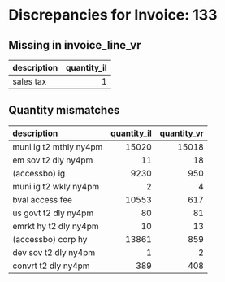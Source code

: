 # Discrepancies for Invoice: 133

## Missing in invoice_line_vr

| description   |   quantity_il |
|:--------------|--------------:|
| sales tax     |             1 |

## Quantity mismatches

| description            |   quantity_il |   quantity_vr |
|:-----------------------|--------------:|--------------:|
| muni ig t2 mthly ny4pm |         15020 |         15018 |
| em sov t2 dly ny4pm    |            11 |            18 |
| (accessbo) ig          |          9230 |           950 |
| muni ig t2 wkly ny4pm  |             2 |             4 |
| bval access fee        |         10553 |           617 |
| us govt t2 dly ny4pm   |            80 |            81 |
| emrkt hy t2 dly ny4pm  |            10 |            13 |
| (accessbo) corp hy     |         13861 |           859 |
| dev sov t2 dly ny4pm   |             1 |             2 |
| convrt t2 dly ny4pm    |           389 |           408 |
